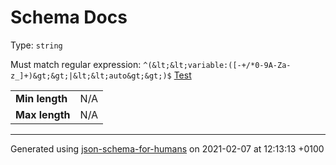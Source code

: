 # Schema Docs

Type: `string`

Must match regular expression: `^(&lt;&lt;variable:([-+/*0-9A-Za-z_]+)&gt;&gt;|&lt;&lt;auto&gt;&gt;)$` [Test](https://regex101.com/?regex=^(&lt;&lt;variable:([-+/*0-9A-Za-z_]+)&gt;&gt;|&lt;&lt;auto&gt;&gt;)$)

<table>
 	<tr>
    <td><b>Min length</b></td>
    <td>N/A</td>
 	</tr>
	<tr>
    <td><b>Max length</b></td>
    <td>N/A</td>
	</tr>
</table>

----------------------------------------------------------------------------------------------------------------------------
Generated using [json-schema-for-humans](https://github.com/coveooss/json-schema-for-humans) on 2021-02-07 at 12:13:13 +0100